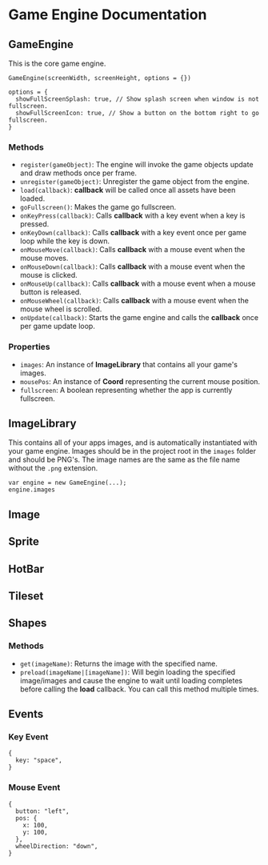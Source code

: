 # Game Engine Documentation

## GameEngine

This is the core game engine.

```
GameEngine(screenWidth, screenHeight, options = {})

options = {
  showFullScreenSplash: true, // Show splash screen when window is not fullscreen.
  showFullScreenIcon: true, // Show a button on the bottom right to go fullscreen.
}
```

### Methods
* `register(gameObject)`: The engine will invoke the game objects update and draw methods once per frame.
* `unregister(gameObject)`: Unregister the game object from the engine.
* `load(callback)`: **callback** will be called once all assets have been loaded.
* `goFullscreen()`: Makes the game go fullscreen.
* `onKeyPress(callback)`: Calls **callback** with a key event when a key is pressed.
* `onKeyDown(callback)`: Calls **callback** with a key event once per game loop while the key is down.
* `onMouseMove(callback)`: Calls **callback** with a mouse event when the mouse moves.
* `onMouseDown(callback)`: Calls **callback** with a mouse event when the mouse is clicked.
* `onMouseUp(callback)`: Calls **callback** with a mouse event when a mouse button is released.
* `onMouseWheel(callback)`: Calls **callback** with a mouse event when the mouse wheel is scrolled.
* `onUpdate(callback)`: Starts the game engine and calls the **callback** once per game update loop.

### Properties
* `images`: An instance of **ImageLibrary** that contains all your game's images.
* `mousePos`: An instance of **Coord** representing the current mouse position.
* `fullscreen`: A boolean representing whether the app is currently fullscreen.

## ImageLibrary

This contains all of your apps images, and is automatically instantiated with your game engine. Images should be in the project root in the `images` folder and should be PNG's. The image names are the same as the file name without the `.png` extension.

```
var engine = new GameEngine(...);
engine.images
```

## Image

## Sprite

## HotBar

## Tileset

## Shapes

### Methods
* `get(imageName)`: Returns the image with the specified name.
* `preload(imageName|[imageName])`: Will begin loading the specified image/images and cause the engine to wait until loading completes before calling the **load** callback. You can call this method multiple times.

## Events

### Key Event
```
{
  key: "space",
}
```

### Mouse Event
```
{
  button: "left",
  pos: {
    x: 100,
    y: 100,
  },
  wheelDirection: "down",
}
```
